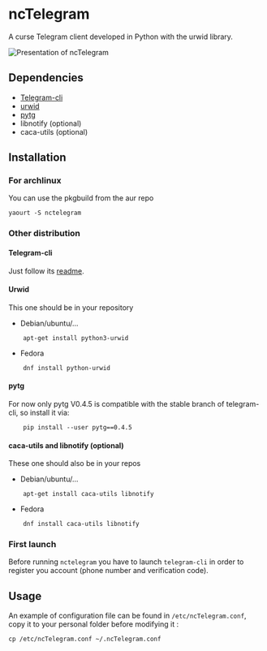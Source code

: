 # ncTelegram
A curse Telegram client developed in Python with the urwid library.

![Presentation of ncTelegram](http://pix.toile-libre.org/upload/original/1457204711.png)

## Dependencies

* [Telegram-cli](https://github.com/vysheng/tg)
* [urwid](http://urwid.org)
* [pytg](https://github.com/luckydonald/pytg)
* libnotify (optional)
* caca-utils (optional)

## Installation

### For archlinux
You can use the pkgbuild from the aur repo

    yaourt -S nctelegram

### Other distribution

#### Telegram-cli
Just follow its [readme](https://github.com/vysheng/tg).

#### Urwid
This one should be in your repository

- Debian/ubuntu/...
```
    apt-get install python3-urwid 
```

- Fedora
```
    dnf install python-urwid
```
#### pytg

For now only pytg V0.4.5 is compatible with the stable branch of telegram-cli, so install it via: 
```
    pip install --user pytg==0.4.5
```

#### caca-utils and libnotify (optional)
These one should also be in your repos

- Debian/ubuntu/...
```
    apt-get install caca-utils libnotify
```

- Fedora
```
    dnf install caca-utils libnotify
```

### First launch

Before running `nctelegram` you have to launch `telegram-cli` in order to register you account (phone number and verification code).


## Usage

An example of configuration file can be found in `/etc/ncTelegram.conf`, copy it to your personal folder before modifying it : 
```
cp /etc/ncTelegram.conf ~/.ncTelegram.conf
```




